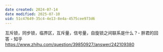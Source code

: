 ```yaml
---
date created: 2024-07-14
date modified: 2025-07-10
uid: 51c47649-35c4-4e13-8e4a-4575cee973d6
---
```


互斥锁，同步锁，临界区，互斥量，信号量，自旋锁之间联系是什么？- 胖君的回答 - 知乎  
https://www.zhihu.com/question/39850927/answer/242109380
